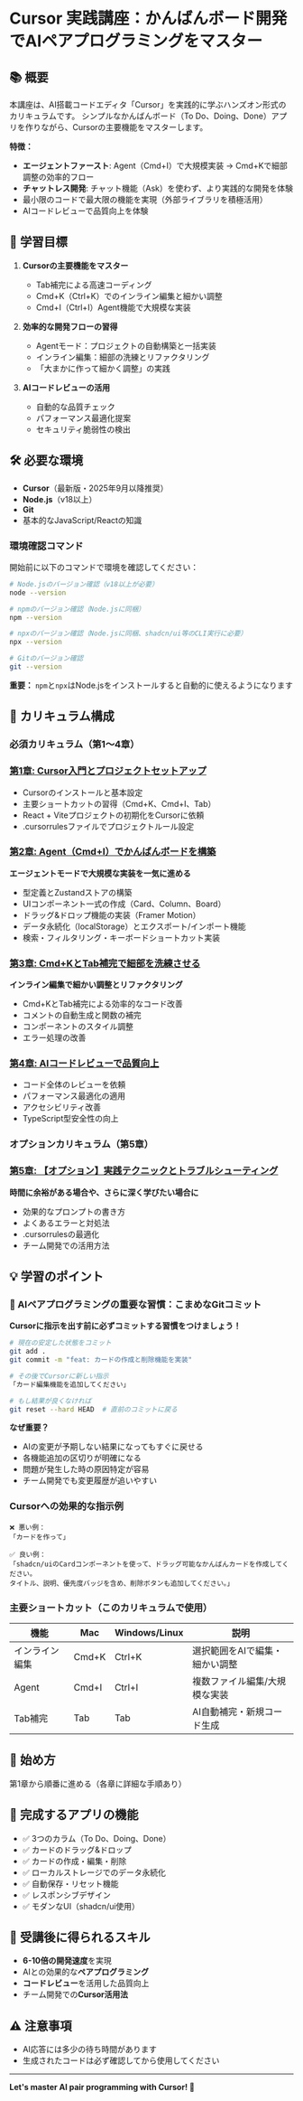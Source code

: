 # Cursor 実践講座：かんばんボード開発でAIペアプログラミングをマスター

## 📚 概要

本講座は、AI搭載コードエディタ「Cursor」を実践的に学ぶハンズオン形式のカリキュラムです。
シンプルなかんばんボード（To Do、Doing、Done）アプリを作りながら、Cursorの主要機能をマスターします。

**特徴：**
- **エージェントファースト**: Agent（Cmd+I）で大規模実装 → Cmd+Kで細部調整の効率的フロー
- **チャットレス開発**: チャット機能（Ask）を使わず、より実践的な開発を体験
- 最小限のコードで最大限の機能を実現（外部ライブラリを積極活用）
- AIコードレビューで品質向上を体験

## 🎯 学習目標

1. **Cursorの主要機能をマスター**
   - Tab補完による高速コーディング
   - Cmd+K（Ctrl+K）でのインライン編集と細かい調整
   - Cmd+I（Ctrl+I）Agent機能で大規模な実装

2. **効率的な開発フローの習得**
   - Agentモード：プロジェクトの自動構築と一括実装
   - インライン編集：細部の洗練とリファクタリング
   - 「大まかに作って細かく調整」の実践

3. **AIコードレビューの活用**
   - 自動的な品質チェック
   - パフォーマンス最適化提案
   - セキュリティ脆弱性の検出

## 🛠 必要な環境

- **Cursor**（最新版・2025年9月以降推奨）
- **Node.js**（v18以上）
- **Git**
- 基本的なJavaScript/Reactの知識

### 環境確認コマンド

開始前に以下のコマンドで環境を確認してください：

```bash
# Node.jsのバージョン確認（v18以上が必要）
node --version

# npmのバージョン確認（Node.jsに同梱）
npm --version

# npxのバージョン確認（Node.jsに同梱、shadcn/ui等のCLI実行に必要）
npx --version

# Gitのバージョン確認
git --version
```

**重要：** `npm`と`npx`はNode.jsをインストールすると自動的に使えるようになります

## 📖 カリキュラム構成

### 必須カリキュラム（第1〜4章）

### [第1章: Cursor入門とプロジェクトセットアップ](./chapter1_setup.md)
- Cursorのインストールと基本設定
- 主要ショートカットの習得（Cmd+K、Cmd+I、Tab）
- React + Viteプロジェクトの初期化をCursorに依頼
- .cursorrulesファイルでプロジェクトルール設定

### [第2章: Agent（Cmd+I）でかんばんボードを構築](./chapter2_agent.md)
**エージェントモードで大規模な実装を一気に進める**
- 型定義とZustandストアの構築
- UIコンポーネント一式の作成（Card、Column、Board）
- ドラッグ&ドロップ機能の実装（Framer Motion）
- データ永続化（localStorage）とエクスポート/インポート機能
- 検索・フィルタリング・キーボードショートカット実装

### [第3章: Cmd+KとTab補完で細部を洗練させる](./chapter3_inline.md)
**インライン編集で細かい調整とリファクタリング**
- Cmd+KとTab補完による効率的なコード改善
- コメントの自動生成と関数の補完
- コンポーネントのスタイル調整
- エラー処理の改善

### [第4章: AIコードレビューで品質向上](./chapter4_review.md)
- コード全体のレビューを依頼
- パフォーマンス最適化の適用
- アクセシビリティ改善
- TypeScript型安全性の向上

### オプションカリキュラム（第5章）

### [第5章: 【オプション】実践テクニックとトラブルシューティング](./chapter5_practice.md)
**時間に余裕がある場合や、さらに深く学びたい場合に**
- 効果的なプロンプトの書き方
- よくあるエラーと対処法
- .cursorrulesの最適化
- チーム開発での活用方法

## 💡 学習のポイント

### 🔄 AIペアプログラミングの重要な習慣：こまめなGitコミット

**Cursorに指示を出す前に必ずコミットする習慣をつけましょう！**

```bash
# 現在の安定した状態をコミット
git add .
git commit -m "feat: カードの作成と削除機能を実装"

# その後でCursorに新しい指示
「カード編集機能を追加してください」

# もし結果が良くなければ
git reset --hard HEAD  # 直前のコミットに戻る
```

**なぜ重要？**
- AIの変更が予期しない結果になってもすぐに戻せる
- 各機能追加の区切りが明確になる
- 問題が発生した時の原因特定が容易
- チーム開発でも変更履歴が追いやすい

### Cursorへの効果的な指示例

```
❌ 悪い例：
「カードを作って」

✅ 良い例：
「shadcn/uiのCardコンポーネントを使って、ドラッグ可能なかんばんカードを作成してください。
タイトル、説明、優先度バッジを含め、削除ボタンも追加してください。」
```

### 主要ショートカット（このカリキュラムで使用）

| 機能 | Mac | Windows/Linux | 説明 |
|------|-----|---------------|------|
| インライン編集 | Cmd+K | Ctrl+K | 選択範囲をAIで編集・細かい調整 |
| Agent | Cmd+I | Ctrl+I | 複数ファイル編集/大規模な実装 |
| Tab補完 | Tab | Tab | AI自動補完・新規コード生成 |

## 🚀 始め方

第1章から順番に進める（各章に詳細な手順あり）

## 📝 完成するアプリの機能

- ✅ 3つのカラム（To Do、Doing、Done）
- ✅ カードのドラッグ&ドロップ
- ✅ カードの作成・編集・削除
- ✅ ローカルストレージでのデータ永続化
- ✅ 自動保存・リセット機能
- ✅ レスポンシブデザイン
- ✅ モダンなUI（shadcn/ui使用）

## 🎉 受講後に得られるスキル

- **6-10倍の開発速度**を実現
- AIとの効果的な**ペアプログラミング**
- **コードレビュー**を活用した品質向上
- チーム開発での**Cursor活用法**

## ⚠️ 注意事項

- AI応答には多少の待ち時間があります
- 生成されたコードは必ず確認してから使用してください

---

**Let's master AI pair programming with Cursor! 🚀**